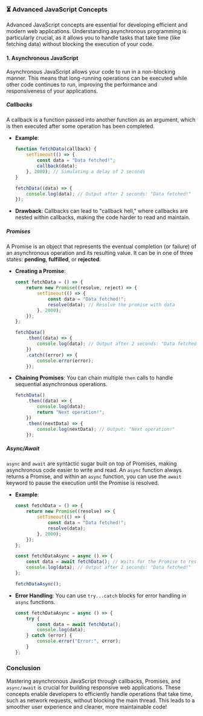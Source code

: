 ### ⏳ Advanced JavaScript Concepts

Advanced JavaScript concepts are essential for developing efficient and modern web applications. Understanding asynchronous programming is particularly crucial, as it allows you to handle tasks that take time (like fetching data) without blocking the execution of your code.

#### **1. Asynchronous JavaScript**

Asynchronous JavaScript allows your code to run in a non-blocking manner. This means that long-running operations can be executed while other code continues to run, improving the performance and responsiveness of your applications.

##### **Callbacks**
A callback is a function passed into another function as an argument, which is then executed after some operation has been completed.

- **Example**:
  ```javascript
  function fetchData(callback) {
      setTimeout(() => {
          const data = "Data fetched!";
          callback(data);
      }, 2000); // Simulating a delay of 2 seconds
  }

  fetchData((data) => {
      console.log(data); // Output after 2 seconds: "Data fetched!"
  });
  ```

- **Drawback**: Callbacks can lead to "callback hell," where callbacks are nested within callbacks, making the code harder to read and maintain.

##### **Promises**
A Promise is an object that represents the eventual completion (or failure) of an asynchronous operation and its resulting value. It can be in one of three states: **pending**, **fulfilled**, or **rejected**.

- **Creating a Promise**:
  ```javascript
  const fetchData = () => {
      return new Promise((resolve, reject) => {
          setTimeout(() => {
              const data = "Data fetched!";
              resolve(data); // Resolve the promise with data
          }, 2000);
      });
  };

  fetchData()
      .then((data) => {
          console.log(data); // Output after 2 seconds: "Data fetched!"
      })
      .catch((error) => {
          console.error(error);
      });
  ```

- **Chaining Promises**: You can chain multiple `then` calls to handle sequential asynchronous operations.
  ```javascript
  fetchData()
      .then((data) => {
          console.log(data);
          return "Next operation!";
      })
      .then((nextData) => {
          console.log(nextData); // Output: "Next operation!"
      });
  ```

##### **Async/Await**
`async` and `await` are syntactic sugar built on top of Promises, making asynchronous code easier to write and read. An `async` function always returns a Promise, and within an `async` function, you can use the `await` keyword to pause the execution until the Promise is resolved.

- **Example**:
  ```javascript
  const fetchData = () => {
      return new Promise((resolve) => {
          setTimeout(() => {
              const data = "Data fetched!";
              resolve(data);
          }, 2000);
      });
  };

  const fetchDataAsync = async () => {
      const data = await fetchData(); // Waits for the Promise to resolve
      console.log(data); // Output after 2 seconds: "Data fetched!"
  };

  fetchDataAsync();
  ```

- **Error Handling**: You can use `try...catch` blocks for error handling in `async` functions.
  ```javascript
  const fetchDataAsync = async () => {
      try {
          const data = await fetchData();
          console.log(data);
      } catch (error) {
          console.error("Error:", error);
      }
  };
  ```

### Conclusion
Mastering asynchronous JavaScript through callbacks, Promises, and `async/await` is crucial for building responsive web applications. These concepts enable developers to efficiently handle operations that take time, such as network requests, without blocking the main thread. This leads to a smoother user experience and cleaner, more maintainable code!
